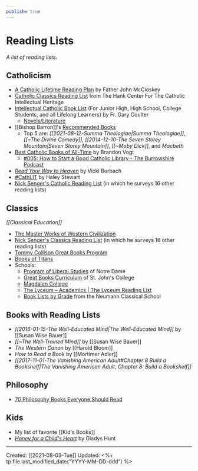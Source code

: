```yaml
---
publish: true
---
```

# Reading Lists
*A list of reading lists.*

## Catholicism
- [A Catholic Lifetime Reading Plan](https://www.catholicity.com/mccloskey/readingplan.html) by Father John McCloskey
- [Catholic Classics Reading List](https://www.luc.edu/ccih/CatholicClassicsReadingList.shtml) from The Hank Center For The Catholic Intellectual Heritage
- [Intellectual Catholic Book List](http://frcoulter.com/books/booklist.html) (For Junior High, High School, College Students, and all Lifelong Learners) by Fr. Gary Coulter
  - [Novels/Literature](http://frcoulter.com/books/novels.html)
- [[Bishop Barron]]'s [Recommended Books](https://www.wordonfire.org/wp-content/media/bishop-barrons-recommended-books-copy-2.pdf)
	- Top 5 are: *[[2021-08-12-Summa Theologiae|Summa Theologiae]]*, *[[~The Divine Comedy]]*, *[[2014-12-10-The Seven Storey Mountain|Seven Storey Mountain]]*, *[[~Moby Dick]]*, and *Macbeth*
- [Best Catholic Books of All-Time](https://brandonvogt.com/best-catholic-books-of-all-time/) by Brandon Vogt
	- [#005: How to Start a Good Catholic Library - The Burrowshire Podcast](https://burrowshirepodcast.com/library/)
- [*Read Your Way to Heaven*](https://www.amazon.com/How-Read-Your-Way-Heaven/dp/1622823605/ref=sr_1_1?ie=UTF8&qid=1542381704&sr=8-1&keywords=read+your+way+to+heaven) by Vicki Burbach
- [#CathLIT](https://www.carrotsformichaelmas.com/2018/12/19/a-reading-challenge-for-catholics-in-2019-cathlit/) by Haley Stewart
- [Nick Senger's Catholic Reading List](http://nicksenger.com/onecatholiclife/books/nicks-catholic-classics-reading-list) (in which he surveys 16 other reading lists) 

## Classics
*[[Classical Education]]*
- [The Master Works of Western Civilization](http://www2.latech.edu/~bmagee/201/great_books_etexts.html)
- [Nick Senger's Classics Reading List](http://nicksenger.com/onecatholiclife/books/nicks-summary-of-great-books-lists) (in which he surveys 16 other reading lists) 
- [Tommy Collison Great Books Program](https://tommycollison.com/greatbooks)
- [Books of Titans](https://www.booksoftitans.com/great-books/)
- Schools:
	- [Program of Liberal Studies](https://pls.nd.edu/requirements-and-courses/great-books-seminars/) of Notre Dame
	- [Great Books Curriculum](https://www.sjc.edu/academic-programs/undergraduate/great-books-reading-list) of St. John's College
	- [Magdalen College](https://magdalen.edu/academics/program-of-studies/sequence-of-readings/)
	- [The Lyceum – Academics | The Lyceum Reading List](https://www.thelyceum.org/reading-list.html)
	- [Book Lists by Grade](http://neumannschool.org/academics/book-list/) from the Neumann Classical School


## Books with Reading Lists
- *[[2016-01-15-The Well-Educated Mind|The Well-Educated Mind]]* by [[Susan Wise Bauer]]
- *[[~The Well-Trained Mind]]* by [[Susan Wise Bauer]]
- *The Western Canon* by [[Harold Bloom]]
- *How to Read a Book* by [[Mortimer Adler]]
- *[[2017-11-01-The Vanishing American Adult#Chapter 8 Build a Bookshelf|The Vanishing American Adult, Chapter 8: Build a Bookshelf]]*


## Philosophy
- [70 Philosophy Books Everyone Should Read](https://iainews.iai.tv/articles/70-philosophy-books-everyone-should-read-auid-1168)


## Kids
- My list of favorite [[Kid's Books]]
- [*Honey for a Child's Heart*](https://www.amazon.com/Honey-Childs-Heart-Gladys-Hunt/dp/0310242460/ref=sr_1_1?ie=UTF8&qid=1542381620&sr=8-1&keywords=honey+for+a+child%27s+heart) by Gladys Hunt

---
Created: [[2021-08-03-Tue]]
Updated: <%+ tp.file.last_modified_date("YYYY-MM-DD-ddd") %>
